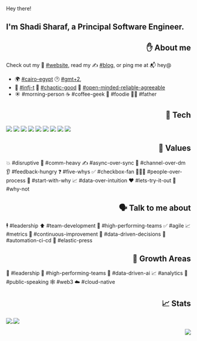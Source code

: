 Hey there! 
## I'm Shadi Sharaf, a Principal Software Engineer.

<h2 align="right">✋ About me</h2>

Check out my 🫣 [#website](https://sharaf.me/), read my ✍️ [#blog](https://blog.sharaf.me/), or ping me at 📬 hey@

- 🌍 [#cairo-egypt](https://www.google.com/maps/place/Cairo,+Cairo+Governorate,+Egypt) 🕑 [#gmt+2](https://time.is/Cairo), 
- 🤔 [#infj-t](https://www.16personalities.com/profiles/1ea431783a272) 🚀 [#chaotic-good](http://easydamus.com/chaoticgood.html) 🤗 [#open-minded-reliable-agreeable](https://www.outofservice.com/bigfive/results/?o=81,94,100&c=88,69,69&e=81,94,31&a=100,88,81&n=44,56,81&y=1980&g=m) 
- ☀️ #morning-person ☕️ #coffee-geek 🤤 #foodie 👨‍👦 #father

<h2 align="right">🔧 Tech</h2>

![](https://img.shields.io/badge/OS-macOS-informational?style=for-the-badge&logo=apple&logoColor=white&color=2bbc8a)
![](https://img.shields.io/badge/Editor-VSCode-informational?style=for-the-badge&logo=visualstudiocode&logoColor=white&color=2bbc8a)
![](https://img.shields.io/badge/Shell-Fish-informational?style=for-the-badge&logo=gnometerminal&logoColor=white&color=2bbc8a)
![](https://img.shields.io/badge/Code-Fullstack-informational?style=for-the-badge&logo=javascript&logoColor=white&color=2bbc8a)
![](https://img.shields.io/badge/Code-PHP-informational?style=for-the-badge&logo=php&logoColor=white&color=2bbc8a)
![](https://img.shields.io/badge/Process-Agile-informational?style=for-the-badge&logo=data:image/svg+xml;base64,PHN2ZyB3aWR0aD0iMTZweCIgaGVpZ2h0PSIxNnB4IiB2aWV3Qm94PSIwIDAgMTYgMTYiIHhtbG5zPSJodHRwOi8vd3d3LnczLm9yZy8yMDAwL3N2ZyI+CiAgPHBhdGggZD0iTTIgOGEzIDMgMCAxMTMgM0gxYTEgMSAwIDEwMCAyaDExLjE5NWExIDEgMCAwMDEuNTEyIDEuM2wyLjMtMi4zLTIuMy0yLjMwMUExIDEgMCAwMDEyLjE5NSAxMUg5YTUgNSAwIDEwLTktMyAxIDEgMCAwMDIgMHoiIGZpbGw9IiNmZmYiLz4KPC9zdmc+Cg==&logoColor=white&color=2bbc8a)
![](https://img.shields.io/badge/Tools-Docker-informational?style=for-the-badge&logo=docker&logoColor=white&color=2bbc8a)
![](https://img.shields.io/badge/Cloud-AWS-informational?style=for-the-badge&logo=amazonaws&logoColor=white&color=2bbc8a)
![](https://img.shields.io/badge/CMS-WordPress-informational?style=for-the-badge&logo=wordpress&logoColor=white&color=2bbc8a)


<h2 align="right">💎 Values</h2>

💥 #disruptive 🤙 #comm-heavy ✍️ #async-over-sync 👀 #channel-over-dm 👂 #feedback-hungry ❓ #five-whys ✅ #checkbox-fan 👨🏻‍💻 #people-over-process 🤔 #start-with-why 📈 #data-over-intuition  ❤️ #lets-try-it-out  🤷‍ #why-not

<h2 align="right">🗣 Talk to me about</h2>

🕴 #leadership ⬆️ #team-development 💪 #high-performing-teams
✅ #agile 📈 #metrics 🔁 #continuous-improvement
🤔 #data-driven-decisions
🤖 #automation-ci-cd
🔎 #elastic-press

<h2 align="right">🌴 Growth Areas</h2>

🤔 #leadership
💪 #high-performing-teams
🤖 #data-driven-ai 
📈 #analytics
🎤 #public-speaking
🕸 #web3
☁️ #cloud-native

<h2 align="right">📈 Stats</h2>

<a href="https://github.com/shadyvb">
  <img align="center" src="https://github-readme-stats.vercel.app/api?username=shadyvb&count_private=true&show_icons=true&theme=radical" />
</a>
<a href="https://github.com/shadyvb">
  <img align="center" src="https://github-readme-stats.vercel.app/api/top-langs/?username=shadyvb&langs_count=8&layout=compact&theme=radical&hide=hack,html,css" />
</a>
<!--
<a href="https://github.com/shadyvb">
  <img align="center" src="https://github-readme-stats.vercel.app/api/wakatime?username=shadyvb&theme=radical" />
</a>
-->

<p align="right">
  <a href="https://github.com/shadyvb"><img src="https://badges.pufler.dev/visits/shadyvb/shadyvb?style=for-the-badge"></a>
</p>


